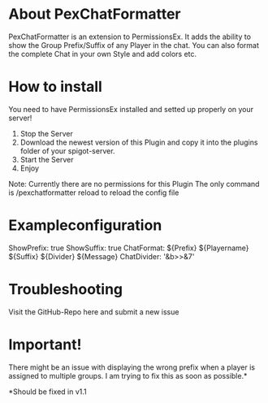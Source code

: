 # About PexChatFormatter

PexChatFormatter is an extension to PermissionsEx. It adds the ability to show the Group Prefix/Suffix of any Player in the chat. You can also format the complete Chat in your own Style and add colors etc.



# How to install

You need to have PermissionsEx installed and setted up properly on your server!

1. Stop the Server
2. Download the newest version of  this Plugin and copy it into the plugins folder of your spigot-server.
3. Start the Server
4. Enjoy

Note:
Currently there are no permissions for this Plugin
The only command is /pexchatformatter reload to reload the config file



# Exampleconfiguration

ShowPrefix: true
ShowSuffix: true
ChatFormat: ${Prefix} ${Playername} ${Suffix} ${Divider} ${Message}
ChatDivider: '&b>>&7'



# Troubleshooting

Visit the GitHub-Repo here and submit a new issue



# Important!

There might be an issue with displaying the wrong prefix when a player is assigned to multiple groups. I am trying to fix this as soon as possible.*



*Should be fixed in v1.1

